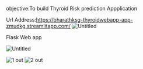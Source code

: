 objective:To build Thyroid Risk prediction Appplication

Url Address:https://bharathksg-thyroidwebapp-app-zmudkg.streamlitapp.com/
![Untitled](https://user-images.githubusercontent.com/111758085/197548814-263093a7-6a55-4641-a084-c1de57cfcc25.jpg)

Flask Web app

![Untitled](https://user-images.githubusercontent.com/111758085/197598346-6099a9cc-2274-4789-878a-5d4a521eeaaa.png)


![1 out](https://user-images.githubusercontent.com/111758085/197598953-ad5f64a1-cb6b-4d52-a0da-5ea4534232a8.png)
![2 out](https://user-images.githubusercontent.com/111758085/197598989-1dae349f-8613-4e4a-90bd-fd956ace3033.png)

